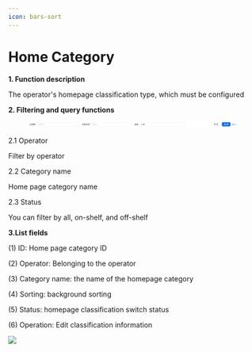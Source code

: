 ```yaml
---
icon: bars-sort
---
```


# Home Category

**1. Function description**

The operator's homepage classification type, which must be configured

**2. Filtering and query functions**

<figure><img src="../../.gitbook/assets/image (191).png" alt=""><figcaption></figcaption></figure>

2.1 Operator

Filter by operator

2.2 Category name

Home page category name

2.3 Status

You can filter by all, on-shelf, and off-shelf

**3.List fields**

(1) ID: Home page category ID

(2) Operator: Belonging to the operator

(3) Category name: the name of the homepage category

(4) Sorting: background sorting

(5) Status: homepage classification switch status

(6) Operation: Edit classification information

![](file:///C:/Users/Administrator/AppData/Local/Temp/msohtmlclip1/01/clip_image004.jpg)
